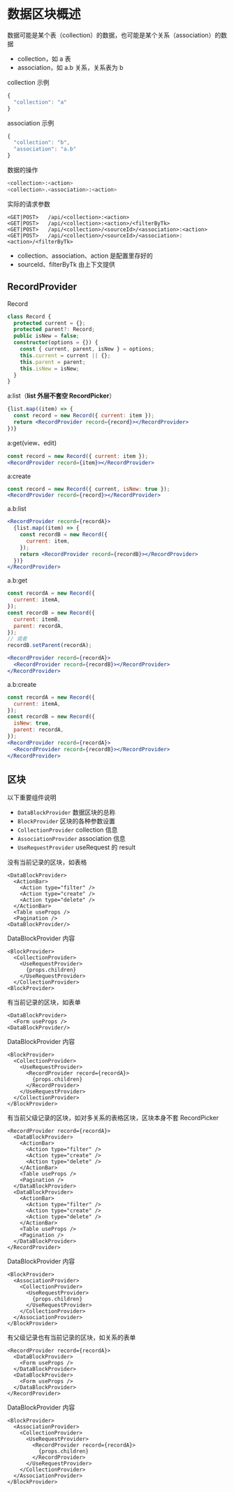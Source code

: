 # 数据区块概述

数据可能是某个表（collection）的数据，也可能是某个关系（association）的数据

- collection，如 a 表
- association，如 a.b 关系，关系表为 b

collection 示例

```js
{
  "collection": "a"
}
```

association 示例 

```js
{
  "collection": "b",
  "association": "a.b"
}
```

数据的操作

```bash
<collection>:<action>
<collection>.<association>:<action>
```

实际的请求参数

```
<GET|POST>   /api/<collection>:<action>
<GET|POST>   /api/<collection>:<action>/<filterByTk>
<GET|POST>   /api/<collection>/<sourceId>/<association>:<action>
<GET|POST>   /api/<collection>/<sourceId>/<association>:<action>/<filterByTk>
```

- collection、association、action 是配置里存好的
- sourceId、filterByTk 由上下文提供

## RecordProvider

Record

```ts
class Record {
  protected current = {};
  protected parent?: Record;
  public isNew = false;
  constructor(options = {}) {
    const { current, parent, isNew } = options;
    this.current = current || {};
    this.parent = parent;
    this.isNew = isNew;
  }
}
```

a:list（**list 外层不套空 RecordPicker**）

```jsx | pure
{list.map((item) => {
  const record = new Record({ current: item });
  return <RecordProvider record={record}></RecordProvider>
})}
```

a:get(view、edit)

```jsx | pure
const record = new Record({ current: item });
<RecordProvider record={item}></RecordProvider>
```

a:create

```jsx | pure
const record = new Record({ current, isNew: true });
<RecordProvider record={record}></RecordProvider>
```

a.b:list

```jsx | pure
<RecordProvider record={recordA}>
  {list.map((item) => {
    const recordB = new Record({
      current: item,
    });
    return <RecordProvider record={recordB}></RecordProvider>
  })}
</RecordProvider>
```

a.b:get

```jsx | pure
const recordA = new Record({
  current: itemA,
});
const recordB = new Record({
  current: itemB,
  parent: recordA,
});
// 或者
recordB.setParent(recordA);

<RecordProvider record={recordA}>
  <RecordProvider record={recordB}></RecordProvider>
</RecordProvider>
```

a.b:create

```jsx | pure
const recordA = new Record({
  current: itemA,
});
const recordB = new Record({
  isNew: true,
  parent: recordA,
});
<RecordProvider record={recordA}>
  <RecordProvider record={recordB}></RecordProvider>
</RecordProvider>
```

## 区块

以下重要组件说明

- `DataBlockProvider` 数据区块的总称
- `BlockProvider` 区块的各种参数设置
- `CollectionProvider` collection 信息
- `AssociationProvider` association 信息
- `UseRequestProvider` useRequest 的 result

没有当前记录的区块，如表格

```tsx | pure
<DataBlockProvider>
  <ActionBar>
    <Action type="filter" />
    <Action type="create" />
    <Action type="delete" />
  </ActionBar>
  <Table useProps />
  <Pagination />
<DataBlockProvider/>
```

DataBlockProvider 内容

```tsx | pure
<BlockProvider>
  <CollectionProvider>
    <UseRequestProvider>
      {props.children}
    </UseRequestProvider>
  </CollectionProvider>
<BlockProvider>
```

有当前记录的区块，如表单

```tsx | pure
<DataBlockProvider>
  <Form useProps />
<DataBlockProvider/>
```

DataBlockProvider 内容

```tsx | pure
<BlockProvider>
  <CollectionProvider>
    <UseRequestProvider>
      <RecordProvider record={recordA}>
        {props.children}
      </RecordProvider>
    </UseRequestProvider>
  </CollectionProvider>
</BlockProvider>
```

有当前父级记录的区块，如对多关系的表格区块，区块本身不套 RecordPicker

```tsx | pure
<RecordProvider record={recordA}>
  <DataBlockProvider>
    <ActionBar>
      <Action type="filter" />
      <Action type="create" />
      <Action type="delete" />
    </ActionBar>
    <Table useProps />
    <Pagination />
  </DataBlockProvider>
  <DataBlockProvider>
    <ActionBar>
      <Action type="filter" />
      <Action type="create" />
      <Action type="delete" />
    </ActionBar>
    <Table useProps />
    <Pagination />
  </DataBlockProvider>
</RecordProvider>
```

DataBlockProvider 内容

```tsx | pure
<BlockProvider>
  <AssociationProvider>
    <CollectionProvider>
      <UseRequestProvider>
        {props.children}
      </UseRequestProvider>
    </CollectionProvider>
  </AssociationProvider>
</BlockProvider>
```

有父级记录也有当前记录的区块，如关系的表单

```tsx | pure
<RecordProvider record={recordA}>
  <DataBlockProvider>
    <Form useProps />
  </DataBlockProvider>
  <DataBlockProvider>
    <Form useProps />
  </DataBlockProvider>
</RecordProvider>
```

DataBlockProvider 内容

```tsx | pure
<BlockProvider>
  <AssociationProvider>
    <CollectionProvider>
      <UseRequestProvider>
        <RecordProvider record={recordA}>
          {props.children}
        </RecordProvider>
      </UseRequestProvider>
    </CollectionProvider>
  </AssociationProvider>
</BlockProvider>
```
